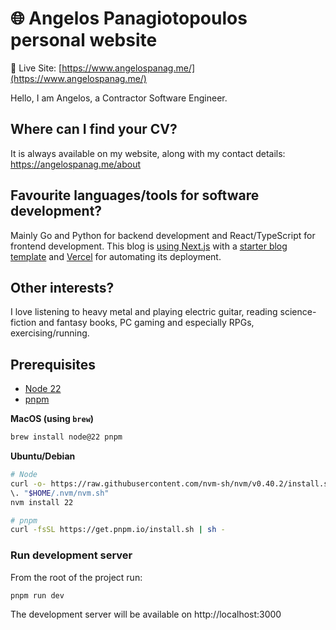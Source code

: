 # 🌐 Angelos Panagiotopoulos personal website

🔗 Live Site: [https://www.angelospanag.me/](https://www.angelospanag.me/)

Hello, I am Angelos, a Contractor Software Engineer.

## Where can I find your CV?

It is always available on my website, along with my contact details: https://angelospanag.me/about

## Favourite languages/tools for software development?

Mainly Go and Python for backend development and React/TypeScript for frontend development. This blog is [using Next.js](https://github.com/angelospanag/my-personal-site) with a [starter blog template](https://github.com/timlrx/tailwind-nextjs-starter-blog) and [Vercel](https://vercel.com/) for automating its deployment.

## Other interests?

I love listening to heavy metal and playing electric guitar, reading science-fiction and fantasy books, PC gaming and especially RPGs, exercising/running.

## Prerequisites

- [Node 22](https://nodejs.org/en/download)
- [pnpm](https://pnpm.io/next/installation)

**MacOS (using `brew`)**

```bash
brew install node@22 pnpm
```

**Ubuntu/Debian**

```bash
# Node
curl -o- https://raw.githubusercontent.com/nvm-sh/nvm/v0.40.2/install.sh | bash
\. "$HOME/.nvm/nvm.sh"
nvm install 22

# pnpm
curl -fsSL https://get.pnpm.io/install.sh | sh -
```

### Run development server

From the root of the project run:

```bash
pnpm run dev
```

The development server will be available on http://localhost:3000
